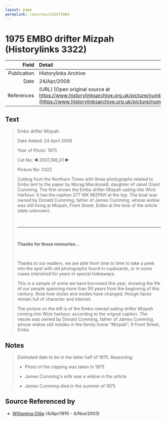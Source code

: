 ```yaml
---
layout: page
permalink: /sources/s32473964
---
```


# 1975 EMBO drifter Mizpah (Historylinks 3322)

Field | Detail
---:|:---
Publication | Historylinks Archive
Date | 24/Apr/2008
References | (URL) [Open original source at https://www.historylinksarchive.org.uk/picture/number3322](https://www.historylinksarchive.org.uk/picture/number3322)

## Text

> Embo drifter Mizpah
>
> Date Added: 24 April 2008
>
> Year of Photo: 1975
>
> Cat No: ◀  2007_188_01  ▶
>
> Picture No: 3322
>
> Cutting from the Northern Times with three photographs related to Embo lent to the paper by Morag Macdonald, daughter of Janet Grant Cumming. The first shows the Embo drifter Mizpah sailing into Wick Harbour. It has the caption 277 WK MIZPAH at the top. The boat was owned by Donald Cumming, father of James Cumming, whose widow was still living at Mizpah, Front Street, Embo at the time of the article (date unknown).
>
> <br/>
>
> ---
>
> <br/>
>
> **Thanks for those memories...**
>
> <br/>
>
> Thanks to our readers, we are able from time to time to take a peek into the apst with old photographs found in cupboards, or in some cases cherished for years in special hideaways.
>
> This is a sample of some we have borrowed this year, showing the life of our people spanning more than 50 years from the beginning of this century. Note how styles and modes have changed, though faces remain full of character and interest.
>
> The picture on the left is of the Embo-owned sailing drifter _Mizpah_ coming into Wick harbour, according to the orignal caption. The vessle was owned by Donald Cumming, father of James Cumming, whose widow still resides in the family home "Mizpah", 9 Front Street, Embo
>

## Notes

> Estimated date to be in the latter half of 1975. Reasoning:
>
> - Photo of the clipping was taken in 1975
>
> - James Cumming's wife was a widow in the article
>
> - James Cumming died in the summer of 1975
>


## Source Referenced by

* [Williamina Gillie](../people/@23770336@-williamina-gillie-b1910-4-4-d2003-11-4.md) (4/Apr/1910 - 4/Nov/2003)
